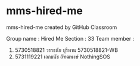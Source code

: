 # mms-hired-me
mms-hired-me created by GitHub Classroom

Group name : Hired Me
Section : 33
Team member :
1. 5730518821   วรรธนัย บุรีทาน      5730518821-WB
2. 5731119221   เอกธนัช อัฑฒพงษ์    NothingSOS
